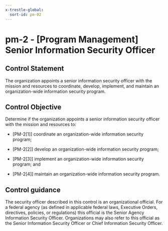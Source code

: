 ```yaml
---
x-trestle-global:
  sort-id: pm-02
---
```


# pm-2 - \[Program Management\] Senior Information Security Officer

## Control Statement

The organization appoints a senior information security officer with the mission and resources to coordinate, develop, implement, and maintain an organization-wide information security program.

## Control Objective

Determine if the organization appoints a senior information security officer with the mission and resources to:

- \[PM-2[1]\] coordinate an organization-wide information security program;

- \[PM-2[2]\] develop an organization-wide information security program;

- \[PM-2[3]\] implement an organization-wide information security program; and

- \[PM-2[4]\] maintain an organization-wide information security program.

## Control guidance

The security officer described in this control is an organizational official. For a federal agency (as defined in applicable federal laws, Executive Orders, directives, policies, or regulations) this official is the Senior Agency Information Security Officer. Organizations may also refer to this official as the Senior Information Security Officer or Chief Information Security Officer.
